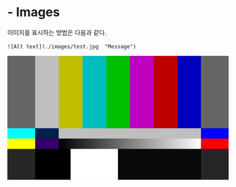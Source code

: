 # - Images

이미지를 표시하는 방법은 다음과 같다.

```
![Alt text](./images/test.jpg  "Message")
```

![Alt text](./images/test.jpg  "Message")
